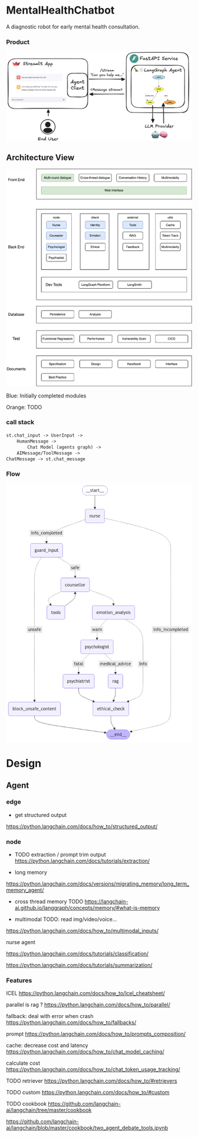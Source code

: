 # MentalHealthChatbot
A diagnostic robot for early mental health consultation.

### Product

![ProductDiagram](MentalHealthChatbot/imgs/ProductDiagram.png)

## Architecture View

![arch](MentalHealthChatbot/imgs/Architecture.svg)

Blue: Initially completed modules

Orange: TODO


### call stack

```
st.chat_input -> UserInput -> 
    HumanMessage -> 
        Chat Model (agents graph) -> 
    AIMessage/ToolMessage ->
ChatMessage -> st.chat_message
```

### Flow

![state_graph](MentalHealthChatbot/imgs/counsellor_graph_20241120.png)


# Design

## Agent

### edge

- get structured output 

https://python.langchain.com/docs/how_to/structured_output/

### node

- TODO extraction / prompt trim output
https://python.langchain.com/docs/tutorials/extraction/

- long memory

https://python.langchain.com/docs/versions/migrating_memory/long_term_memory_agent/

- cross thread memory TODO
https://langchain-ai.github.io/langgraph/concepts/memory/#what-is-memory

- multimodal TODO: read img/video/voice...

https://python.langchain.com/docs/how_to/multimodal_inputs/


nurse agent 

https://python.langchain.com/docs/tutorials/classification/

https://python.langchain.com/docs/tutorials/summarization/

### Features

ICEL
https://python.langchain.com/docs/how_to/lcel_cheatsheet/

parallel is rag ?
https://python.langchain.com/docs/how_to/parallel/

fallback: deal with error when crash
https://python.langchain.com/docs/how_to/fallbacks/

prompt
https://python.langchain.com/docs/how_to/prompts_composition/

cache: decrease cost and latency
https://python.langchain.com/docs/how_to/chat_model_caching/

calculate cost
https://python.langchain.com/docs/how_to/chat_token_usage_tracking/

TODO retriever 
https://python.langchain.com/docs/how_to/#retrievers

TODO custom
https://python.langchain.com/docs/how_to/#custom

TODO cookbook
https://github.com/langchain-ai/langchain/tree/master/cookbook

https://github.com/langchain-ai/langchain/blob/master/cookbook/two_agent_debate_tools.ipynb
